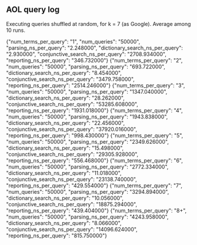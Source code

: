 AOL query log
-------------

Executing queries shuffled at random, for k = 7 (as Google).
Average among 10 runs.

{"num_terms_per_query": "1", "num_queries": "50000", "parsing_ns_per_query": "2.248000", "dictionary_search_ns_per_query": "2.930000", "conjunctive_search_ns_per_query": "2708.934000", "reporting_ns_per_query": "346.732000"}
{"num_terms_per_query": "2", "num_queries": "50000", "parsing_ns_per_query": "693.722000", "dictionary_search_ns_per_query": "8.454000", "conjunctive_search_ns_per_query": "3479.758000", "reporting_ns_per_query": "2514.246000"}
{"num_terms_per_query": "3", "num_queries": "50000", "parsing_ns_per_query": "1347.040000", "dictionary_search_ns_per_query": "28.262000", "conjunctive_search_ns_per_query": "53285.608000", "reporting_ns_per_query": "1931.018000"}
{"num_terms_per_query": "4", "num_queries": "50000", "parsing_ns_per_query": "1943.838000", "dictionary_search_ns_per_query": "22.456000", "conjunctive_search_ns_per_query": "37920.016000", "reporting_ns_per_query": "998.430000"}
{"num_terms_per_query": "5", "num_queries": "50000", "parsing_ns_per_query": "2349.626000", "dictionary_search_ns_per_query": "15.498000", "conjunctive_search_ns_per_query": "29305.928000", "reporting_ns_per_query": "556.468000"}
{"num_terms_per_query": "6", "num_queries": "50000", "parsing_ns_per_query": "2772.334000", "dictionary_search_ns_per_query": "11.018000", "conjunctive_search_ns_per_query": "23138.740000", "reporting_ns_per_query": "429.554000"}
{"num_terms_per_query": "7", "num_queries": "50000", "parsing_ns_per_query": "3294.894000", "dictionary_search_ns_per_query": "10.056000", "conjunctive_search_ns_per_query": "18875.294000", "reporting_ns_per_query": "439.404000"}
{"num_terms_per_query": "8+", "num_queries": "50000", "parsing_ns_per_query": "4243.958000", "dictionary_search_ns_per_query": "8.066000", "conjunctive_search_ns_per_query": "14096.624000", "reporting_ns_per_query": "815.750000"}
